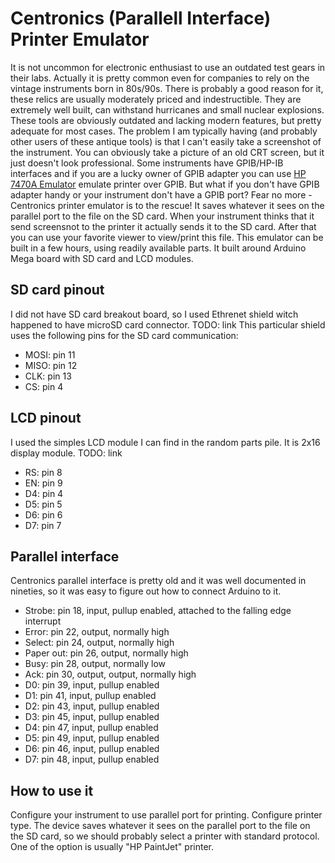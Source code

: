 # Centronics (Parallell Interface) Printer Emulator 
It is not uncommon for electronic enthusiast to use an outdated test gears in their labs. Actually it is pretty common even for companies to rely on the vintage instruments born in 80s/90s. There is probably a good reason for it, these relics are usually moderately priced and indestructible. They are extremely well built, can withstand hurricanes and small nuclear explosions. These tools are obviously outdated and lacking modern features, but pretty adequate for most cases.
The problem I am typically having (and probably other users of these antique tools) is that I can't easily take a screenshot of the instrument. You can obviously take a picture of an old CRT screen, but it just doesn't look professional. Some instruments have GPIB/HP-IB interfaces and if you are a lucky owner of GPIB adapter you can use [HP 7470A Emulator](http://www.ke5fx.com/gpib/7470.htm) emulate printer over GPIB. But what if you don't have GPIB adapter handy or your instrument don't have a GPIB port? 
Fear no more - Centronics printer emulator is to the rescue! It saves whatever it sees on the parallel port to the file on the SD card. When your instrument thinks that it send screensnot to the printer it actually sends it to the SD card. After that you can use your favorite viewer to view/print this file. This emulator can be built in a few hours, using readily available parts. It built around Arduino Mega board with SD card and LCD modules.

## SD card pinout
I did not have SD card breakout board, so I used Ethrenet shield witch happened to have microSD card connector. TODO: link
This particular shield uses the following pins for the SD card communication:
* MOSI: pin 11
* MISO: pin 12
* CLK:  pin 13
* CS:   pin 4

## LCD pinout
I used the simples LCD module I can find in the random parts pile. It is 2x16 display module. TODO: link
* RS: pin 8
* EN: pin 9
* D4: pin 4
* D5: pin 5
* D6: pin 6
* D7: pin 7

## Parallel interface
Centronics parallel interface is pretty old and it was well documented in nineties, so it was easy to figure out how to connect Arduino to it.
* Strobe: pin 18, input, pullup enabled, attached to the falling edge interrupt
* Error: pin 22, output, normally high
* Select: pin 24, output, normally high
* Paper out: pin 26, output, normally high
* Busy: pin 28, output, normally low
* Ack: pin 30, output, output, normally high
* D0: pin 39, input, pullup enabled
* D1: pin 41, input, pullup enabled
* D2: pin 43, input, pullup enabled
* D3: pin 45, input, pullup enabled
* D4: pin 47, input, pullup enabled
* D5: pin 49, input, pullup enabled
* D6: pin 46, input, pullup enabled
* D7: pin 48, input, pullup enabled

## How to use it
Configure your instrument to use parallel port for printing. Configure printer type. The device saves whatever it sees on the parallel port to the file on the SD card, so we should probably select a printer with standard protocol. One of the option is usually "HP PaintJet" printer.

